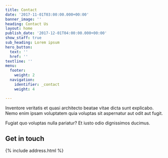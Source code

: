 ```yaml
---
title: Contact
date: '2017-11-01T03:00:00.000+00:00'
banner_image: ''
heading: Contact Us
layout: home
publish_date: '2017-12-01T04:00:00.000+00:00'
show_staff: true
sub_heading: Lorem ipsum
hero_button:
  text: ''
  href: ''
textline: ''
menu:
  footer:
    weight: 2
  navigation:
    identifier: _contact
    weight: 4

---
```

Inventore veritatis et quasi architecto beatae vitae dicta sunt explicabo. Nemo enim ipsam voluptatem quia voluptas sit aspernatur aut odit aut fugit.

Fugiat quo voluptas nulla pariatur? Et iusto odio dignissimos ducimus.

## Get in touch

{% include address.html %}